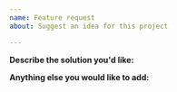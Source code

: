 ```yaml
---
name: Feature request
about: Suggest an idea for this project

---
```


**Describe the solution you'd like:**
<!-- A clear and concise description of what you want to happen. -->


**Anything else you would like to add:**
<!-- Miscellaneous information that will assist in solving the issue. -->

